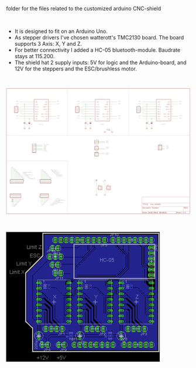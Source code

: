 folder for the files related to the customized arduino CNC-shield
<p>&nbsp;</p>


- It is designed to fit on an Arduino Uno.    
- As stepper drivers I've chosen watterott's TMC2130 board. The board supports 3 Axis: X, Y and Z.    
- For better connectivity I added a HC-05 bluetooth-module. Baudrate stays at 115.200.    
- The shield hat 2 supply inputs: 5V for logic and the Arduino-board, and 12V for the steppers and the ESC/brushless motor.    


<p>&nbsp;</p>
<img src="schematic.png">


<p>&nbsp;</p>
<img src="layout.png">

